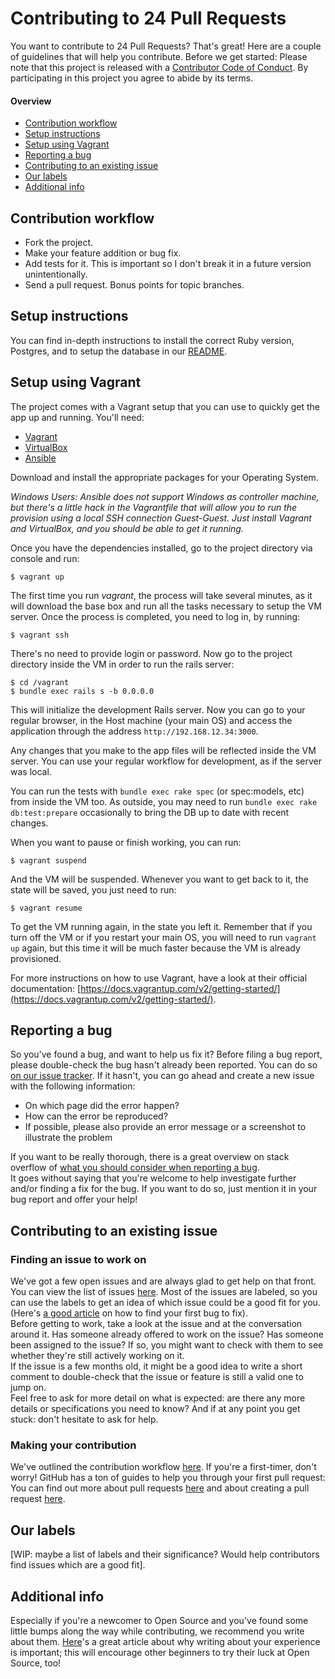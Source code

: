 # Contributing to 24 Pull Requests

You want to contribute to 24 Pull Requests? That's great! Here are a couple of guidelines that will help you contribute. Before we get started: Please note that this project is released with a [Contributor Code of Conduct](CODE_OF_CONDUCT.md). By participating in this project you agree to abide by its terms.

#### Overview

* [Contribution workflow](#contribution-workflow)  
* [Setup instructions](#setup-instructions)  
* [Setup using Vagrant](#setup-using-vagrant)  
* [Reporting a bug](#reporting-a-bug)  
* [Contributing to an existing issue](#contributing-to-an-existing-issue)  
* [Our labels](#our-labels)  
* [Additional info](#additional-info)  

## Contribution workflow

 * Fork the project.
 * Make your feature addition or bug fix.
 * Add tests for it. This is important so I don't break it in a future version unintentionally.
 * Send a pull request. Bonus points for topic branches.

## Setup instructions

You can find in-depth instructions to install the correct Ruby version, Postgres, and to setup the database in our [README](https://github.com/24pullrequests/24pullrequests/blob/master/Readme.md#development).

## Setup using Vagrant

The project comes with a Vagrant setup that you can use to quickly get the app up and running. You'll need:

 * [Vagrant](https://www.vagrantup.com/downloads.html)
 * [VirtualBox](https://www.virtualbox.org/wiki/Downloads)
 * [Ansible](http://docs.ansible.com/intro_installation.html)

Download and install the appropriate packages for your Operating System.

_Windows Users: Ansible does not support Windows as controller machine, but there's a little hack in the Vagrantfile that will allow you to run the provision using a local
SSH connection Guest-Guest. Just install Vagrant and VirtualBox, and you should be able to get it running._

Once you have the dependencies installed, go to the project directory via console and run:

    $ vagrant up

The first time you run _vagrant_, the process will take several minutes, as it will download the base box and run all the tasks necessary to setup the VM server.
Once the process is completed, you need to log in, by running:

    $ vagrant ssh

There's no need to provide login or password. Now go to the project directory inside the VM in order to run the rails server:

    $ cd /vagrant
    $ bundle exec rails s -b 0.0.0.0

This will initialize the development Rails server.
Now you can go to your regular browser, in the Host machine (your main OS) and access the application through the address `http://192.168.12.34:3000`.

Any changes that you make to the app files will be reflected inside the VM server. You can use your regular workflow for development, as if the server was local.

You can run the tests with `bundle exec rake spec` (or spec:models, etc) from inside the VM too. As outside, you may need to run `bundle exec rake db:test:prepare` occasionally to bring the DB up to date with recent changes.

When you want to pause or finish working, you can run:

    $ vagrant suspend

And the VM will be suspended. Whenever you want to get back to it, the state will be saved, you just need to run:

    $ vagrant resume

To get the VM running again, in the state you left it. Remember that if you turn off the VM or if you restart your main OS, you will need to run `vagrant up` again, but this time
it will be much faster because the VM is already provisioned.

For more instructions on how to use Vagrant, have a look at their official documentation: [https://docs.vagrantup.com/v2/getting-started/](https://docs.vagrantup.com/v2/getting-started/).

## Reporting a bug

So you've found a bug, and want to help us fix it? Before filing a bug report, please double-check the bug hasn't already been reported. You can do so [on our issue tracker](https://github.com/24pullrequests/24pullrequests/issues?q=is%3Aissue+is%3Aopen+label%3Abug). If it hasn't, you can go ahead and create a new issue with the following information:

* On which page did the error happen? 
* How can the error be reproduced?
* If possible, please also provide an error message or a screenshot to illustrate the problem

If you want to be really thorough, there is a great overview on stack overflow of [what you should consider when reporting a bug](http://stackoverflow.com/questions/240323/how-to-report-bugs-the-smart-way).  
It goes without saying that you're welcome to help investigate further and/or finding a fix for the bug. If you want to do so, just mention it in your bug report and offer your help!  

## Contributing to an existing issue

### Finding an issue to work on 

We've got a few open issues and are always glad to get help on that front. You can view the list of issues [here](https://github.com/24pullrequests/24pullrequests/issues). Most of the issues are labeled, so you can use the labels to get an idea of which issue could be a good fit for you. (Here's [a good article](https://medium.freecodecamp.com/finding-your-first-open-source-project-or-bug-to-work-on-1712f651e5ba) on how to find your first bug to fix).  
Before getting to work, take a look at the issue and at the conversation around it. Has someone already offered to work on the issue? Has someone been assigned to the issue? If so, you might want to check with them to see whether they're still actively working on it.  
If the issue is a few months old, it might be a good idea to write a short comment to double-check that the issue or feature is still a valid one to jump on.  
Feel free to ask for more detail on what is expected: are there any more details or specifications you need to know? 
And if at any point you get stuck: don't hesitate to ask for help.  

### Making your contribution  

We've outlined the contribution workflow [here](#contribution-workflow). If you're a first-timer, don't worry! GitHub has a ton of guides to help you through your first pull request: You can find out more about pull requests [here](https://help.github.com/articles/about-pull-requests/) and about creating a pull request [here](https://help.github.com/articles/creating-a-pull-request/).

## Our labels  

[WIP: maybe a list of labels and their significance? Would help contributors find issues which are a good fit].

## Additional info  

Especially if you're a newcomer to Open Source and you've found some little bumps along the way while contributing, we recommend you write about them. [Here](https://medium.freecodecamp.com/new-contributors-to-open-source-please-blog-more-920af14cffd)'s a great article about why writing about your experience is important; this will encourage other beginners to try their luck at Open Source, too!
